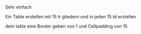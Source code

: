 Sehr einfach 

Ein Table erstellen mit 15 tr gliedern und in jeden 15 td erstellen

dem table eine Border geben von 1 und Cellpadding von 15
